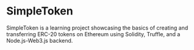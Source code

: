 # SimpleToken

SimpleToken is a learning project showcasing the basics of creating and transferring ERC-20 tokens on Ethereum using Solidity, Truffle, and a Node.js-Web3.js backend.
